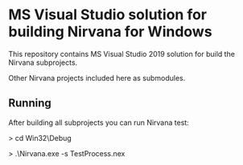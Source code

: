 # MS Visual Studio solution for building Nirvana for Windows

This repository contains MS Visual Studio 2019 solution for build the Nirvana subprojects.

Other Nirvana projects included here as submodules.

## Running

After building all subprojects you can run Nirvana test:

\> cd Win32\Debug

\> .\Nirvana.exe -s TestProcess.nex

